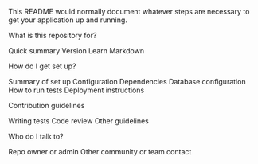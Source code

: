 This README would normally document whatever steps are necessary to get your application up and running.

What is this repository for?

Quick summary
Version
Learn Markdown


How do I get set up?

Summary of set up
Configuration
Dependencies
Database configuration
How to run tests
Deployment instructions


Contribution guidelines

Writing tests
Code review
Other guidelines


Who do I talk to?

Repo owner or admin
Other community or team contact
